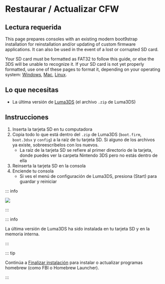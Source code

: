 # Restaurar / Actualizar CFW

## Lectura requerida

This page prepares consoles with an existing modern boot9strap installation for reinstallation and/or updating of custom firmware applications. It can also be used in the event of a lost or corrupted SD card.

Your SD card must be formatted as FAT32 to follow this guide, or else the 3DS will be unable to recognize it. If your SD card is not yet properly formatted, use one of these pages to format it, depending on your operating system: [Windows](formatting-sd-\(windows\)), [Mac](formatting-sd-\(mac\)), [Linux](formatting-sd-\(linux\)).

## Lo que necesitas

- La última versión de [Luma3DS](https://github.com/LumaTeam/Luma3DS/releases/latest) (el archivo `.zip` de Luma3DS)

## Instrucciones

1. Inserta la tarjeta SD en tu computadora
2. Copia todo lo que está dentro del `.zip` de Luma3DS (`boot.firm`, `boot.3dsx` y `config`) a la raíz de tu tarjeta SD. Si alguno de los archivos ya existe, sobreescríbelos con los nuevos.
    - La raíz de la tarjeta SD se refiere al primer directorio de la tarjeta, donde puedes ver la carpeta Nintendo 3DS pero no estás dentro de ella
3. Reinserta la tarjeta SD en la consola
4. Enciende tu consola
    - Si ves el menú de configuración de Luma3DS, presiona (Start) para guardar y reiniciar

::: info

![](/images/screenshots/restoringcfw-root-layout.png)

:::

::: info

La última versión de Luma3DS ha sido instalada en tu tarjeta SD y en la memoria interna.

:::

::: tip

Continúa a [Finalizar instalación](finalizing-setup) para instalar o actualizar programas homebrew (como FBI o Homebrew Launcher).

:::
